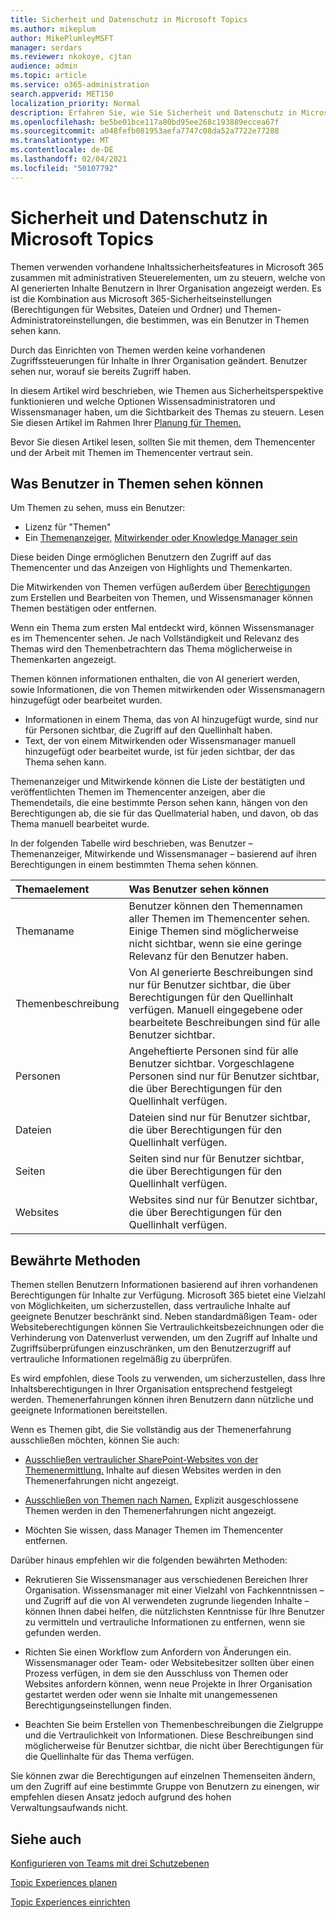 ```yaml
---
title: Sicherheit und Datenschutz in Microsoft Topics
ms.author: mikeplum
author: MikePlumleyMSFT
manager: serdars
ms.reviewer: nkokoye, cjtan
audience: admin
ms.topic: article
ms.service: o365-administration
search.appverid: MET150
localization_priority: Normal
description: Erfahren Sie, wie Sie Sicherheit und Datenschutz in Microsoft -Themen planen.
ms.openlocfilehash: be5be01bce117a80bd95ee268c193889eccea67f
ms.sourcegitcommit: a048fefb081953aefa7747c08da52a7722e77288
ms.translationtype: MT
ms.contentlocale: de-DE
ms.lasthandoff: 02/04/2021
ms.locfileid: "50107792"
---
```

# <a name="microsoft-viva-topics-security-and-privacy"></a>Sicherheit und Datenschutz in Microsoft Topics

Themen verwenden vorhandene Inhaltssicherheitsfeatures in Microsoft 365 zusammen mit administrativen Steuerelementen, um zu steuern, welche von AI generierten Inhalte Benutzern in Ihrer Organisation angezeigt werden. Es ist die Kombination aus Microsoft 365-Sicherheitseinstellungen (Berechtigungen für Websites, Dateien und Ordner) und Themen-Administratoreinstellungen, die bestimmen, was ein Benutzer in Themen sehen kann.

Durch das Einrichten von Themen werden keine vorhandenen Zugriffssteuerungen für Inhalte in Ihrer Organisation geändert. Benutzer sehen nur, worauf sie bereits Zugriff haben.

In diesem Artikel wird beschrieben, wie Themen aus Sicherheitsperspektive funktionieren und welche Optionen Wissensadministratoren und Wissensmanager haben, um die Sichtbarkeit des Themas zu steuern. Lesen Sie diesen Artikel im Rahmen Ihrer [Planung für Themen.](plan-topic-experiences.md)

Bevor Sie diesen Artikel lesen, [](topic-center-overview.md)sollten Sie mit [](manage-topics.md) themen, dem Themencenter und der Arbeit mit Themen im Themencenter vertraut sein. [](topic-experiences-overview.md)

## <a name="what-users-can-see-in-topics"></a>Was Benutzer in Themen sehen können

Um Themen zu sehen, muss ein Benutzer:

- Lizenz für "Themen"
- Ein [Themenanzeiger,](topic-experiences-knowledge-rules.md#change-who-can-see-topics-in-your-organization) [Mitwirkender oder Knowledge Manager sein](topic-experiences-user-permissions.md)

Diese beiden Dinge ermöglichen Benutzern den Zugriff auf das Themencenter und das Anzeigen von Highlights und Themenkarten.

Die Mitwirkenden von Themen verfügen außerdem über [Berechtigungen](topic-experiences-user-permissions.md) zum Erstellen und Bearbeiten von Themen, und Wissensmanager können Themen bestätigen oder entfernen.

Wenn ein Thema zum ersten Mal entdeckt wird, können Wissensmanager es im Themencenter sehen. Je nach Vollständigkeit und Relevanz des Themas wird den Themenbetrachtern das Thema möglicherweise in Themenkarten angezeigt.

Themen können informationen enthalten, die von AI generiert werden, sowie Informationen, die von Themen mitwirkenden oder Wissensmanagern hinzugefügt oder bearbeitet wurden.

- Informationen in einem Thema, das von AI hinzugefügt wurde, sind nur für Personen sichtbar, die Zugriff auf den Quellinhalt haben.
- Text, der von einem Mitwirkenden oder Wissensmanager manuell hinzugefügt oder bearbeitet wurde, ist für jeden sichtbar, der das Thema sehen kann.

Themenanzeiger und Mitwirkende können die Liste der bestätigten und veröffentlichten Themen im Themencenter anzeigen, aber die Themendetails, die eine bestimmte Person sehen kann, hängen von den Berechtigungen ab, die sie für das Quellmaterial haben, und davon, ob das Thema manuell bearbeitet wurde.

In der folgenden Tabelle wird beschrieben, was Benutzer – Themenanzeiger, Mitwirkende und Wissensmanager – basierend auf ihren Berechtigungen in einem bestimmten Thema sehen können.

|Themaelement|Was Benutzer sehen können|
|:---------|:------------------|
|Themaname|Benutzer können den Themennamen aller Themen im Themencenter sehen. Einige Themen sind möglicherweise nicht sichtbar, wenn sie eine geringe Relevanz für den Benutzer haben.|
|Themenbeschreibung|Von AI generierte Beschreibungen sind nur für Benutzer sichtbar, die über Berechtigungen für den Quellinhalt verfügen. Manuell eingegebene oder bearbeitete Beschreibungen sind für alle Benutzer sichtbar.|
|Personen|Angeheftierte Personen sind für alle Benutzer sichtbar. Vorgeschlagene Personen sind nur für Benutzer sichtbar, die über Berechtigungen für den Quellinhalt verfügen.|
|Dateien|Dateien sind nur für Benutzer sichtbar, die über Berechtigungen für den Quellinhalt verfügen.|
|Seiten|Seiten sind nur für Benutzer sichtbar, die über Berechtigungen für den Quellinhalt verfügen.|
|Websites|Websites sind nur für Benutzer sichtbar, die über Berechtigungen für den Quellinhalt verfügen.|

## <a name="best-practices"></a>Bewährte Methoden

Themen stellen Benutzern Informationen basierend auf ihren vorhandenen Berechtigungen für Inhalte zur Verfügung. Microsoft 365 bietet eine Vielzahl von Möglichkeiten, um sicherzustellen, dass vertrauliche Inhalte auf geeignete Benutzer beschränkt sind. Neben standardmäßigen Team- oder Websiteberechtigungen [](https://docs.microsoft.com/microsoft-365/compliance/data-loss-prevention-policies) können Sie Vertraulichkeitsbezeichnungen [](https://docs.microsoft.com/azure/active-directory/governance/access-reviews-overview) oder die Verhinderung von Datenverlust verwenden, um den Zugriff auf Inhalte und Zugriffsüberprüfungen einzuschränken, um den Benutzerzugriff auf vertrauliche Informationen regelmäßig zu überprüfen. [](https://docs.microsoft.com/microsoft-365/compliance/sensitivity-labels)

Es wird empfohlen, diese Tools zu verwenden, um sicherzustellen, dass Ihre Inhaltsberechtigungen in Ihrer Organisation entsprechend festgelegt werden. Themenerfahrungen können ihren Benutzern dann nützliche und geeignete Informationen bereitstellen.

Wenn es Themen gibt, die Sie vollständig aus der Themenerfahrung ausschließen möchten, können Sie auch:

- [Ausschließen vertraulicher SharePoint-Websites von der Themenermittlung.](topic-experiences-discovery.md#select-sharepoint-topic-sources) Inhalte auf diesen Websites werden in den Themenerfahrungen nicht angezeigt.

- [Ausschließen von Themen nach Namen.](topic-experiences-discovery.md#exclude-topics-by-name) Explizit ausgeschlossene Themen werden in den Themenerfahrungen nicht angezeigt.

- Möchten Sie wissen, dass Manager Themen im Themencenter entfernen.

Darüber hinaus empfehlen wir die folgenden bewährten Methoden:

- Rekrutieren Sie Wissensmanager aus verschiedenen Bereichen Ihrer Organisation. Wissensmanager mit einer Vielzahl von Fachkenntnissen – und Zugriff auf die von AI verwendeten zugrunde liegenden Inhalte – können Ihnen dabei helfen, die nützlichsten Kenntnisse für Ihre Benutzer zu vermitteln und vertrauliche Informationen zu entfernen, wenn sie gefunden werden.

- Richten Sie einen Workflow zum Anfordern von Änderungen ein. Wissensmanager oder Team- oder Websitebesitzer sollten über einen Prozess verfügen, in dem sie den Ausschluss von Themen oder Websites anfordern können, wenn neue Projekte in Ihrer Organisation gestartet werden oder wenn sie Inhalte mit unangemessenen Berechtigungseinstellungen finden.

- Beachten Sie beim Erstellen von Themenbeschreibungen die Zielgruppe und die Vertraulichkeit von Informationen. Diese Beschreibungen sind möglicherweise für Benutzer sichtbar, die nicht über Berechtigungen für die Quellinhalte für das Thema verfügen.

Sie können zwar die Berechtigungen auf einzelnen Themenseiten ändern, um den Zugriff auf eine bestimmte Gruppe von Benutzern zu einengen, wir empfehlen diesen Ansatz jedoch aufgrund des hohen Verwaltungsaufwands nicht.

## <a name="see-also"></a>Siehe auch

[Konfigurieren von Teams mit drei Schutzebenen](../solutions/configure-teams-three-tiers-protection.md)

[Topic Experiences planen](plan-topic-experiences.md)

[Topic Experiences einrichten](set-up-topic-experiences.md)
